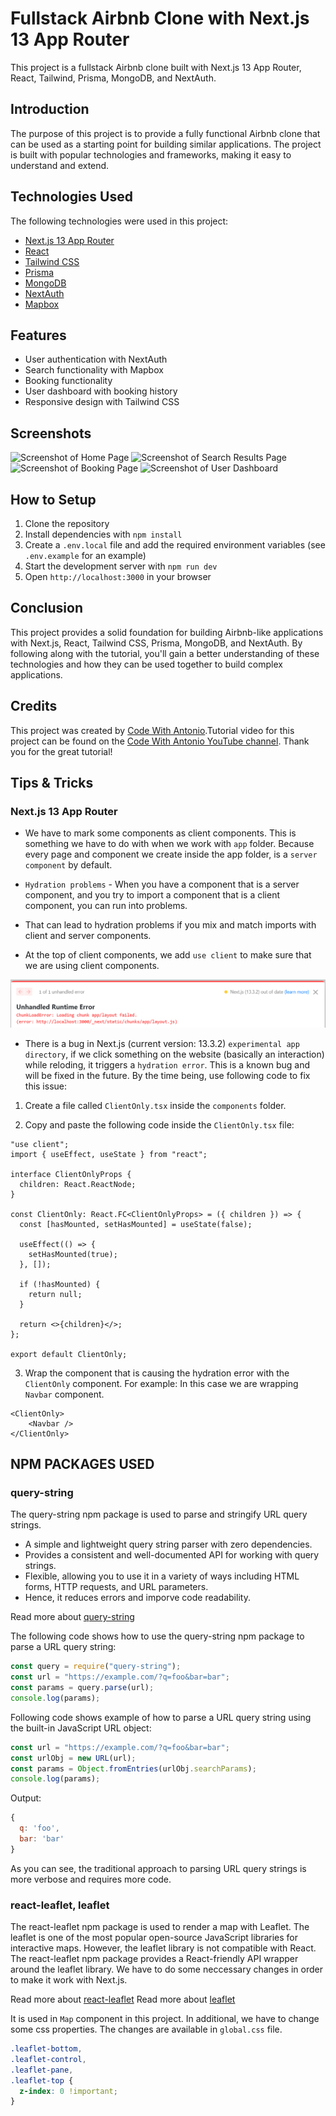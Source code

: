 # Fullstack Airbnb Clone with Next.js 13 App Router

This project is a fullstack Airbnb clone built with Next.js 13 App Router, React, Tailwind, Prisma, MongoDB, and NextAuth.

## Introduction

The purpose of this project is to provide a fully functional Airbnb clone that can be used as a starting point for building similar applications. The project is built with popular technologies and frameworks, making it easy to understand and extend.

## Technologies Used

The following technologies were used in this project:

- [Next.js 13 App Router](#nextjs-13-app-router)
- [React](#react)
- [Tailwind CSS](#tailwind-css)
- [Prisma](#prisma)
- [MongoDB](#mongodb)
- [NextAuth](#nextauth)
- [Mapbox](#mapbox)

## Features

- User authentication with NextAuth
- Search functionality with Mapbox
- Booking functionality
- User dashboard with booking history
- Responsive design with Tailwind CSS

## Screenshots

![Screenshot of Home Page](/screenshots/home-page.png)
![Screenshot of Search Results Page](/screenshots/search-results-page.png)
![Screenshot of Booking Page](/screenshots/booking-page.png)
![Screenshot of User Dashboard](/screenshots/user-dashboard.png)

## How to Setup

1. Clone the repository
2. Install dependencies with `npm install`
3. Create a `.env.local` file and add the required environment variables (see `.env.example` for an example)
4. Start the development server with `npm run dev`
5. Open `http://localhost:3000` in your browser

## Conclusion

This project provides a solid foundation for building Airbnb-like applications with Next.js, React, Tailwind CSS, Prisma, MongoDB, and NextAuth. By following along with the tutorial, you'll gain a better understanding of these technologies and how they can be used together to build complex applications.

## Credits

This project was created by [Code With Antonio](https://www.youtube.com/@codewithantonio).Tutorial video for this project can be found on the [Code With Antonio YouTube channel](https://youtu.be/c_-b_isI4vg). Thank you for the great tutorial!

## Tips & Tricks

### Next.js 13 App Router

- We have to mark some components as client components. This is something we have to do with when we work with `app` folder. Because every page and component we create inside the app folder, is a `server component` by default.

- `Hydration problems` - When you have a component that is a server component, and you try to import a component that is a client component, you can run into problems.

- That can lead to hydration problems if you mix and match imports with client and server components.

- At the top of client components, we add `use client` to make sure that we are using client components.

<img src= "./public/git_mark_images/app_directory_hydration_runtime_error.png" alt="hydration_runtime_error">

- There is a bug in Next.js (current version: 13.3.2) `experimental app directory`, if we click something on the website (basically an interaction) while reloding, it triggers a `hydration error`. This is a known bug and will be fixed in the future. By the time being, use following code to fix this issue:

1. Create a file called `ClientOnly.tsx` inside the `components` folder.

2. Copy and paste the following code inside the `ClientOnly.tsx` file:

```
"use client";
import { useEffect, useState } from "react";

interface ClientOnlyProps {
  children: React.ReactNode;
}

const ClientOnly: React.FC<ClientOnlyProps> = ({ children }) => {
  const [hasMounted, setHasMounted] = useState(false);

  useEffect(() => {
    setHasMounted(true);
  }, []);

  if (!hasMounted) {
    return null;
  }

  return <>{children}</>;
};

export default ClientOnly;

```

3. Wrap the component that is causing the hydration error with the `ClientOnly` component. For example: In this case we are wrapping `Navbar` component.

```
<ClientOnly>
    <Navbar />
</ClientOnly>
```

## NPM PACKAGES USED

### query-string

The query-string npm package is used to parse and stringify URL query strings.

- A simple and lightweight query string parser with zero dependencies.
- Provides a consistent and well-documented API for working with query strings.
- Flexible, allowing you to use it in a variety of ways including HTML forms, HTTP requests, and URL parameters.
- Hence, it reduces errors and imporve code readability.

Read more about [query-string](https://www.npmjs.com/package/query-string)

The following code shows how to use the query-string npm package to parse a URL query string:

```js
const query = require("query-string");
const url = "https://example.com/?q=foo&bar=bar";
const params = query.parse(url);
console.log(params);
```

Following code shows example of how to parse a URL query string using the built-in JavaScript URL object:

```js
const url = "https://example.com/?q=foo&bar=bar";
const urlObj = new URL(url);
const params = Object.fromEntries(urlObj.searchParams);
console.log(params);
```

Output:

```js
{
  q: 'foo',
  bar: 'bar'
}
```

As you can see, the traditional approach to parsing URL query strings is more verbose and requires more code.

### react-leaflet, leaflet

The react-leaflet npm package is used to render a map with Leaflet. The leaflet is one of the most popular open-source JavaScript libraries for interactive maps.
However, the leaflet library is not compatible with React. The react-leaflet npm package provides a React-friendly API wrapper around the leaflet library.
We have to do some neccessary changes in order to make it work with Next.js.

Read more about [react-leaflet](https://www.npmjs.com/package/react-leaflet)
Read more about [leaflet](https://www.npmjs.com/package/leaflet)

It is used in `Map` component in this project. In additional, we have to change some css properties. The changes are available in `global.css` file.

```css
.leaflet-bottom,
.leaflet-control,
.leaflet-pane,
.leaflet-top {
  z-index: 0 !important;
}
```
